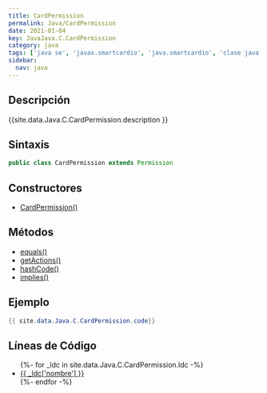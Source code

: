 ```yaml
---
title: CardPermission
permalink: Java/CardPermission
date: 2021-01-04
key: JavaJava.C.CardPermission
category: java
tags: ['java se', 'javax.smartcardio', 'java.smartcardio', 'clase java', 'Java 1.6']
sidebar: 
  nav: java
---
```


## Descripción
{{site.data.Java.C.CardPermission.description }}

## Sintaxis
~~~java
public class CardPermission extends Permission
~~~

## Constructores
* [CardPermission()](/Java/CardPermission/CardPermission/)

## Métodos
* [equals()](/Java/CardPermission/equals)
* [getActions()](/Java/CardPermission/getActions)
* [hashCode()](/Java/CardPermission/hashCode)
* [implies()](/Java/CardPermission/implies)

## Ejemplo
~~~java
{{ site.data.Java.C.CardPermission.code}}
~~~

## Líneas de Código
<ul>
{%- for _ldc in site.data.Java.C.CardPermission.ldc -%}
   <li>
       <a href="{{_ldc['url'] }}">{{ _ldc['nombre'] }}</a>
   </li>
{%- endfor -%}
</ul>
